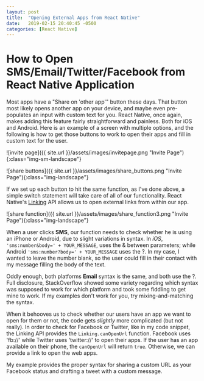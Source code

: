 ```yaml
---
layout: post
title:  "Opening External Apps from React Native"
date:   2019-02-15 20:40:45 -0500
categories: [React Native]
---
```


# How to Open SMS/Email/Twitter/Facebook from React Native Application

Most apps have a "Share on 'other app'" button these days. That button most likely opens another app on your device, and maybe even pre-populates an input with custom text for you. React Native, once again, makes adding this feature fairly straightforward and painless. Both for iOS and Android. Here is an example of a screen with multiple options, and the following is how to get those buttons to work to open their apps and fill in custom text for the user.

![invite page]({{ site.url }}/assets/images/invitepage.png "Invite Page"){:class="img-sm-landscape"}

![share buttons]({{ site.url }}/assets/images/share_buttons.png "Invite Page"){:class="img-landscape"}

If we set up each button to hit the same function, as I've done above, a simple switch statement will take care of all of our functionality. React Native's [Linking](https://facebook.github.io/react-native/docs/linking) API allows us to open external links from within our app. 

![share function]({{ site.url }}/assets/images/share_function3.png "Invite Page"){:class="img-landscape"}

When a user clicks **SMS**, our function needs to check whether he is using an iPhone or Android, due to slight variations in syntax. In *iOS*,  `'sms:number&body=' + YOUR_MESSAGE`, uses the & between parameters; while Android `'sms:number?body=' + YOUR_MESSAGE` uses the ?. In my case, I wanted to leave the number blank, so the user could fill in their contact with my message filling the body of the text. 

Oddly enough, both platforms **Email** syntax is the same, and both use the ?. Full disclosure, StackOverflow showed some variety regarding which syntax was supposed to work for which platform and took some fiddling to get mine to work. If my examples don't work for you, try mixing-and-matching the syntax.

When it behooves us to check whether our users have an app we want to open for them or not, the code gets *slightly* more complicated (but not really). In order to check for Facebook or Twitter, like in my code snippet, the Linking API provides the `Linking.canOpenUrl` function. Facebook uses 'fb://' while Twitter uses 'twitter://' to open their apps. If the user has an app available on their phone, the `canOpenUrl` will return `true`. Otherwise, we can provide a link to open the web apps.

My example provides the proper syntax for sharing a custom URL as your Facebook status and drafting a tweet with a custom message. 



